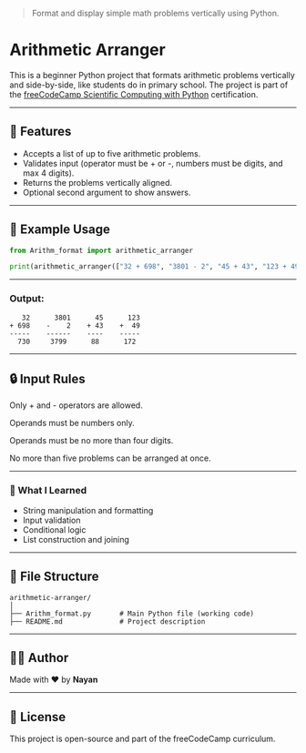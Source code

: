 > Format and display simple math problems vertically using Python.

# Arithmetic Arranger

This is a beginner Python project that formats arithmetic problems vertically and side-by-side, like students do in primary school. The project is part of the [freeCodeCamp Scientific Computing with Python](https://www.freecodecamp.org/learn/scientific-computing-with-python/) certification.

---

## 📌 Features

- Accepts a list of up to five arithmetic problems.
- Validates input (operator must be + or -, numbers must be digits, and max 4 digits).
- Returns the problems vertically aligned.
- Optional second argument to show answers.

---

## 🧪 Example Usage

```python
from Arithm_format import arithmetic_arranger

print(arithmetic_arranger(["32 + 698", "3801 - 2", "45 + 43", "123 + 49"], True))
```
---

### Output:
```
   32      3801      45      123
+ 698    -    2    + 43    +  49
-----    ------    ----    -----
  730     3799      88      172
```

---

## 🔒 Input Rules

Only + and - operators are allowed.

Operands must be numbers only.

Operands must be no more than four digits.

No more than five problems can be arranged at once.


---

### 🧠 What I Learned

- String manipulation and formatting  
- Input validation  
- Conditional logic  
- List construction and joining


---

## 📁 File Structure
```
arithmetic-arranger/
│
├── Arithm_format.py       # Main Python file (working code)
├── README.md              # Project description
```

---

## 🙋‍♂️ Author

Made with ❤️ by **Nayan**  

---

## 📝 License

This project is open-source and part of the freeCodeCamp curriculum.



